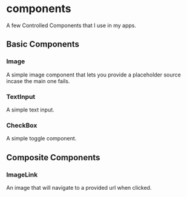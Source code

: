 # components
A few Controlled Components that I use in my apps.


## Basic Components

### Image
A simple image component that lets you provide a placeholder source incase the main one fails.

### TextInput
A simple text input.

### CheckBox
A simple toggle component.

## Composite Components


### ImageLink
An image that will navigate to a provided url when clicked.
